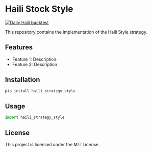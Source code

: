 # Haili Stock Style

[![Daily Haili backtest](https://github.com/Yushcheng777/Haili-stock-style/actions/workflows/daily-haili.yml/badge.svg?branch=main)](https://github.com/Yushcheng777/Haili-stock-style/actions/workflows/daily-haili.yml)

This repository contains the implementation of the Haili Style strategy.

## Features

- Feature 1: Description
- Feature 2: Description

## Installation

```bash
pip install haili_strategy_style
```

## Usage

```python
import haili_strategy_style
```

## License

This project is licensed under the MIT License.
